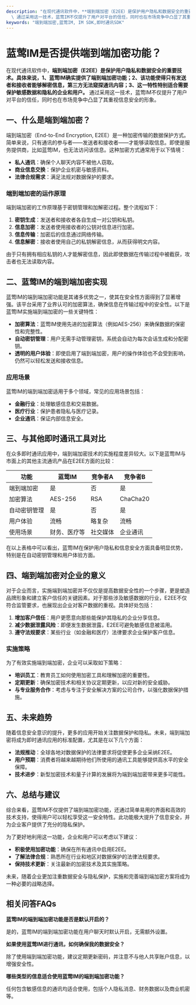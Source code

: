 ```yaml
---
description: "在现代通讯软件中，**端到端加密（E2EE）是保护用户隐私和数据安全的重要技术。具体来说，1、蓝莺IM确实提供了端到端加密功能；2、该功能使得只有发送者和接收者能够解密信息，第三方无法窥探通讯内容；3、这一特性特别适合需要保护敏感数据和隐私的企业和用户。**\
  \ 通过采用这一技术，蓝莺IM不仅提升了用户对平台的信任，同时也在市场竞争中凸显了其重视信息安全的形象。"
keywords: "端到端加密,蓝莺IM, IM SDK,即时通讯SDK"
---
```

# 蓝莺IM是否提供端到端加密功能？

在现代通讯软件中，**端到端加密（E2EE）是保护用户隐私和数据安全的重要技术。具体来说，1、蓝莺IM确实提供了端到端加密功能；2、该功能使得只有发送者和接收者能够解密信息，第三方无法窥探通讯内容；3、这一特性特别适合需要保护敏感数据和隐私的企业和用户。** 通过采用这一技术，蓝莺IM不仅提升了用户对平台的信任，同时也在市场竞争中凸显了其重视信息安全的形象。

## 一、什么是端到端加密？

端到端加密（End-to-End Encryption, E2EE）是一种加密传输的数据保护方式。简单来说，只有通讯的参与者——发送者和接收者——才能够读取信息。即使是服务提供商，比如蓝莺IM，也无法访问该信息。这种加密方式通常用于以下情境：

- **私人通讯**：确保个人聊天内容不被他人窃取。
- **商业信息交换**：保护企业机密与敏感资料。
- **法律合规需求**：满足法规对数据保护的要求。

### 端到端加密的运作原理

端到端加密的工作原理基于密钥管理和加解密过程。整个流程如下：

1. **密钥生成**：发送者和接收者各自生成一对公钥和私钥。
2. **信息加密**：发送者使用接收者的公钥对信息进行加密。
3. **信息传输**：加密后的信息通过网络传输。
4. **信息解密**：接收者使用自己的私钥解密信息，从而获得明文内容。

由于只有拥有相应私钥的人才能解密信息，因此即使数据在传输过程中被截获，攻击者也无法读取内容。

## 二、蓝莺IM的端到端加密实现

蓝莺IM的端到端加密功能是其诸多优势之一，使其在安全性方面得到了显著增强。该平台采用了业界认可的加密算法，确保信息在传输过程中的安全性。以下是蓝莺IM实施端到端加密的一些关键特性：

- **加密算法**：蓝莺IM使用先进的加密算法（例如AES-256）来确保数据的保密性和完整性。
- **自动密钥管理**：用户无需手动管理密钥，系统会自动为每次会话生成和分配密钥。
- **透明的用户体验**：即使启用了端到端加密，用户的操作体验也不会受到影响，仍然可以轻松发送和接收信息。

### 应用场景

蓝莺IM的端到端加密适用于多个领域，常见的应用场景包括：

- **金融行业**：处理敏感信息和交易数据。
- **医疗行业**：保护患者隐私与医疗记录。
- **企业通讯**：保证内部信息安全。

## 三、与其他即时通讯工具对比

在众多即时通讯应用中，端到端加密技术的实施程度差异较大。以下是蓝莺IM与市面上的其他主流通讯产品在E2EE方面的比较：

| 功能                     | 蓝莺IM        | 竞争者A     | 竞争者B      |
|------------------------|---------------|-------------|--------------|
| 端到端加密             | 是            | 否          | 是           |
| 加密算法               | AES-256       | RSA         | ChaCha20     |
| 自动密钥管理           | 是            | 否          | 是           |
| 用户体验               | 流畅          | 略复杂      | 流畅         |
| 使用场景               | 财务、医疗等  | 社交媒体    | 企业通讯     |

在以上表格中可以看出，蓝莺IM在保护用户隐私和信息安全方面具备明显优势，特别是在自动密钥管理和用户体验方面。

## 四、端到端加密对企业的意义

对于企业而言，实施端到端加密并不仅仅是提高数据安全性的一个步骤，更是塑造品牌形象和建立客户信任的关键因素。对于那些涉及敏感数据的行业，E2EE不仅符合监管要求，也展现出企业对客户数据的重视。具体好处包括：

1. **增加客户信任**：用户更愿意向那些能保护其隐私的企业分享信息。
2. **减少数据泄露风险**：即便发生数据泄露，E2EE可避免敏感信息被滥用。
3. **遵守法规要求**：某些行业（如金融和医疗）法律要求企业保护客户信息。

### 实施策略

为了有效实施端到端加密，企业可以采取如下策略：

- **培训员工**：教育员工如何使用加密工具和理解加密的重要性。
- **定期更新**：确保加密技术和相关协议定期更新，以应对新的安全威胁。
- **与专业服务合作**：考虑与专注于安全解决方案的公司合作，以强化数据保护措施。

## 五、未来趋势

随着信息安全意识的提升，更多的应用开始关注数据保护和隐私。未来，端到端加密将成为即时通讯应用的标准配置，尤其是在以下几个方面：

- **法规推动**：全球各地对数据保护的法律要求将促使更多企业采纳E2EE。
- **用户预期**：消费者将越来越期待他们所使用的通讯工具能够提供高水平的安全保障。
- **技术进步**：新型加密技术和量子计算的发展将为端到端加密带来更多可能性。

## 六、总结与建议

综合来看，蓝莺IM不仅提供了端到端加密功能，还通过简单易用的界面和高效的技术支持，使得用户可以轻松享受这一安全特性。此功能极大提升了信息安全，并为企业客户提供了充分的隐私保护。

为了更好地利用这一功能，企业和用户可以考虑以下建议：

- **积极使用加密功能**：确保在所有通讯中启用E2EE。
- **了解法律合规**：熟悉所在行业和地区对数据保护的法律法规要求。
- **保持技术更新**：关注最新的加密技术及其实施策略。

未来，随着企业更加注重数据安全与隐私保护，实施和完善端到端加密方案将成为一种必要的战略选择。

## 相关问答FAQs

**蓝莺IM的端到端加密功能是否是默认开启的？**

是的，蓝莺IM的端到端加密功能在用户聊天时默认开启，无需额外设置。

**如果使用蓝莺IM进行通讯，如何确保我的数据安全？**

除了使用端到端加密功能，建议定期更新密码，并注意不与他人共享账户信息，以增强安全性。

**哪些类型的信息适合使用蓝莺IM的端到端加密功能？**

任何包含敏感信息的通讯均适合使用，包括个人隐私消息、财务数据以及商业机密等。
